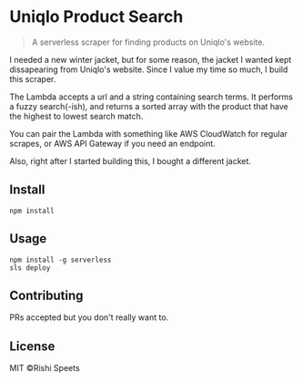 # Uniqlo Product Search

> A serverless scraper for finding products on Uniqlo's website.

I needed a new winter jacket, but for some reason, the jacket I wanted kept dissapearing from Uniqlo's website. Since I value my time so much, I build this scraper.

The Lambda accepts a url and a string containing search terms. It performs a fuzzy search(-ish), and returns a sorted array with the product that have the highest to lowest search match.

You can pair the Lambda with something like AWS CloudWatch for regular scrapes, or AWS API Gateway if you need an endpoint.

Also, right after I started building this, I bought a different jacket.

## Install

```
npm install
```

## Usage

```
npm install -g serverless
sls deploy
```

## Contributing

PRs accepted but you don't really want to.

## License

MIT ©Rishi Speets
